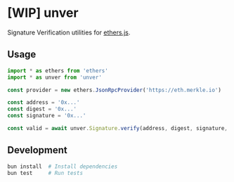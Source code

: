 # [WIP] unver

Signature Verification utilities for [ethers.js](https://github.com/ethers-io/ethers.js).

## Usage

```ts
import * as ethers from 'ethers'
import * as unver from 'unver'

const provider = new ethers.JsonRpcProvider('https://eth.merkle.io')

const address = '0x...'
const digest = '0x...'
const signature = '0x...'

const valid = await unver.Signature.verify(address, digest, signature, provider)
```

## Development

```bash
bun install  # Install dependencies
bun test     # Run tests
```
